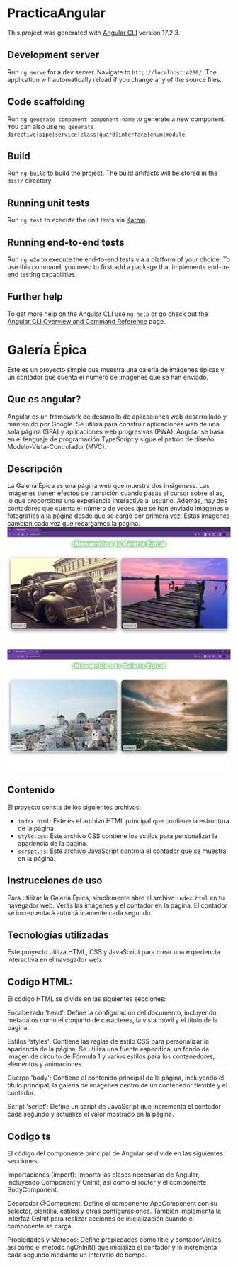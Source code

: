 # PracticaAngular

This project was generated with [Angular CLI](https://github.com/angular/angular-cli) version 17.2.3.

## Development server

Run `ng serve` for a dev server. Navigate to `http://localhost:4200/`. The application will automatically reload if you change any of the source files.

## Code scaffolding

Run `ng generate component component-name` to generate a new component. You can also use `ng generate directive|pipe|service|class|guard|interface|enum|module`.

## Build

Run `ng build` to build the project. The build artifacts will be stored in the `dist/` directory.

## Running unit tests

Run `ng test` to execute the unit tests via [Karma](https://karma-runner.github.io).

## Running end-to-end tests

Run `ng e2e` to execute the end-to-end tests via a platform of your choice. To use this command, you need to first add a package that implements end-to-end testing capabilities.

## Further help

To get more help on the Angular CLI use `ng help` or go check out the [Angular CLI Overview and Command Reference](https://angular.io/cli) page.


# Galería Épica

Este es un proyecto simple que muestra una galería de imágenes épicas y un contador que cuenta el número de imagenes que se han enviado.

## Que es angular?

Angular es un framework de desarrollo de aplicaciones web desarrollado y mantenido por Google. Se utiliza para construir aplicaciones web de una sola página (SPA) y aplicaciones web progresivas (PWA). Angular se basa en el lenguaje de programación TypeScript y sigue el patrón de diseño Modelo-Vista-Controlador (MVC).
## Descripción

La Galería Épica es una página web que muestra dos imágeness. Las imágenes tienen efectos de transición cuando pasas el cursor sobre ellas, lo que proporciona una experiencia interactiva al usuario. Además, hay dos contadores que cuenta el número de veces que se han enviado imagenes o fotografias a la página desde que se cargó por primera vez. Estas imagenes cambian cada vez que recargamos la pagina.
![cap.png](src/assets/cap1.png)
![cap2.png](src/assets/cap2.png)


## Contenido

El proyecto consta de los siguientes archivos:

- `index.html`: Este es el archivo HTML principal que contiene la estructura de la página.
- `style.css`: Este archivo CSS contiene los estilos para personalizar la apariencia de la página.
- `script.js`: Este archivo JavaScript controla el contador que se muestra en la página.

## Instrucciones de uso

Para utilizar la Galería Épica, simplemente abre el archivo `index.html` en tu navegador web. Verás las imágenes y el contador en la página. El contador se incrementará automáticamente cada segundo.

## Tecnologías utilizadas

Este proyecto utiliza HTML, CSS y JavaScript para crear una experiencia interactiva en el navegador web.

## Codigo HTML:
El código HTML se divide en las siguientes secciones:

Encabezado 'head': Define la configuración del documento, incluyendo metadatos como el conjunto de caracteres, la vista móvil y el título de la página.

Estilos 'styles': Contiene las reglas de estilo CSS para personalizar la apariencia de la página. Se utiliza una fuente específica, un fondo de imagen de circuito de Fórmula 1 y varios estilos para los contenedores, elementos y animaciones.

Cuerpo 'body': Contiene el contenido principal de la página, incluyendo el título principal, la galería de imágenes dentro de un contenedor flexible y el contador.

Script 'script': Define un script de JavaScript que incrementa el contador cada segundo y actualiza el valor mostrado en la página.

## Codigo ts
El código del componente principal de Angular se divide en las siguientes secciones:

Importaciones (import): Importa las clases necesarias de Angular, incluyendo Component y OnInit, así como el router y el componente BodyComponent.

Decorador @Component: Define el componente AppComponent con su selector, plantilla, estilos y otras configuraciones. También implementa la interfaz OnInit para realizar acciones de inicialización cuando el componente se carga.

Propiedades y Métodos: Define propiedades como title y contadorVinilos, así como el método ngOnInit() que inicializa el contador y lo incrementa cada segundo mediante un intervalo de tiempo.


